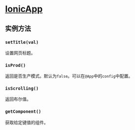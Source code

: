 
# [IonicApp](http://ionicframework.com/docs/v2/api/components/app/IonicApp/)

## 实例方法

### `setTitle(val)`
设置网页标题。

### `isProd()`
返回是否生产模式。默认为`false`。可以在`@App`中的`config`中配置。

### `isScrolling()`
返回布尔值。

### `getComponent()`

获取给定键值的组件。